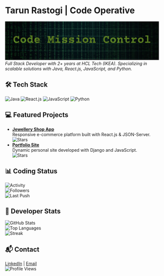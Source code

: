 # Tarun Rastogi | Code Operative
[![Code Mission Control](https://github.com/voidCrest-mayur/voidCrest-mayur/blob/main/assets/banner.png)](https://github.com/voidCrest-mayur)  
*Full Stack Developer with 2+ years at HCL Tech (IKEA). Specializing in scalable solutions with Java, React.js, JavaScript, and Python.*

## 🛠️ Tech Stack
![Java](https://img.shields.io/badge/-Java-4B5320?style=flat-square&logo=java&color=4B5320) 
![React.js](https://img.shields.io/badge/-React.js-4B5320?style=flat-square&logo=react&color=4B5320) 
![JavaScript](https://img.shields.io/badge/-JavaScript-4B5320?style=flat-square&logo=javascript&color=4B5320) 
![Python](https://img.shields.io/badge/-Python-4B5320?style=flat-square&logo=python&color=4B5320)

## 💻 Featured Projects
- **[Jewellery Shop App](https://github.com/voidCrest-mayur/jewellery-shop)**  
  Responsive e-commerce platform built with React.js & JSON-Server.  
  ![Stars](https://img.shields.io/github/stars/voidCrest-mayur/jewellery-shop?style=social&label=Stars&color=6B8E23)
- **[Portfolio Site](https://github.com/voidCrest-mayur/portfolio)**  
  Dynamic personal site developed with Django and JavaScript.  
  ![Stars](https://img.shields.io/github/stars/voidCrest-mayur/portfolio?style=social&label=Stars&color=6B8E23)

## 📊 Coding Status
![Activity](https://img.shields.io/github/commit-activity/w/voidCrest-mayur/voidCrest-mayur?style=flat-square&label=Commits&color=6B8E23)  
![Followers](https://img.shields.io/github/followers/voidCrest-mayur?style=flat-square&label=Followers&color=6B8E23)  
![Last Push](https://img.shields.io/github/last-commit/voidCrest-mayur/voidCrest-mayur?style=flat-square&label=Last+Push&color=6B8E23)

## 🔧 Developer Stats
![GitHub Stats](https://github-readme-stats.vercel.app/api?username=voidCrest-mayur&show_icons=true&theme=merko&hide_border=true&bg_color=1A2B34&title_color=6B8E23&text_color=9ACD32&icon_color=6B8E23)  
![Top Languages](https://github-readme-stats.vercel.app/api/top-langs/?username=voidCrest-mayur&layout=compact&theme=merko&hide_border=true&bg_color=1A2B34&title_color=6B8E23&text_color=9ACD32&icon_color=6B8E23)  
![Streak](https://github-readme-streak-stats.herokuapp.com/?user=voidCrest-mayur&theme=merko&hide_border=true&background=1A2B34&stroke=6B8E23&ring=6B8E23&fire=6B8E23&currStreakNum=9ACD32&sideNums=9ACD32&currStreakLabel=6B8E23&sideLabels=6B8E23&dates=9ACD32)

## 📬 Contact
[LinkedIn](https://linkedin.com/in/tarunrastogi) | [Email](mailto:rastogitarun9@gmail.com)  
![Profile Views](https://komarev.com/ghpvc/?username=voidCrest-mayur&color=6B8E23&label=Views)
